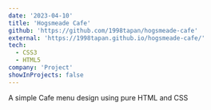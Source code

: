 ```yaml
---
date: '2023-04-10'
title: 'Hogsmeade Cafe'
github: 'https://github.com/1998tapan/hogsmeade-cafe'
external: 'https://1998tapan.github.io/hogsmeade-cafe/'
tech:
  - CSS3
  - HTML5
company: 'Project'
showInProjects: false
---
```

A simple Cafe menu design using pure HTML and CSS
